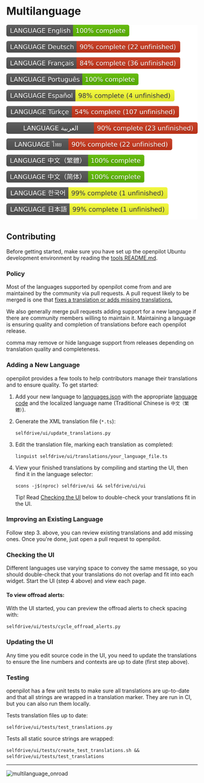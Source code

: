 # Multilanguage

[![languages](https://raw.githubusercontent.com/commaai/openpilot/badges/translation_badge.svg)](#)

## Contributing

Before getting started, make sure you have set up the openpilot Ubuntu development environment by reading the [tools README.md](/tools/README.md).

### Policy

Most of the languages supported by openpilot come from and are maintained by the community via pull requests. A pull request likely to be merged is one that [fixes a translation or adds missing translations.](https://github.com/commaai/openpilot/blob/master/selfdrive/ui/translations/README.md#improving-an-existing-language)

We also generally merge pull requests adding support for a new language if there are community members willing to maintain it. Maintaining a language is ensuring quality and completion of translations before each openpilot release.

comma may remove or hide language support from releases depending on translation quality and completeness.

### Adding a New Language

openpilot provides a few tools to help contributors manage their translations and to ensure quality. To get started:

1. Add your new language to [languages.json](/selfdrive/ui/translations/languages.json) with the appropriate [language code](https://en.wikipedia.org/wiki/List_of_ISO_639-1_codes) and the localized language name (Traditional Chinese is `中文（繁體）`).
2. Generate the XML translation file (`*.ts`):
   ```shell
   selfdrive/ui/update_translations.py
   ```
3. Edit the translation file, marking each translation as completed:
   ```shell
   linguist selfdrive/ui/translations/your_language_file.ts
   ```
4. View your finished translations by compiling and starting the UI, then find it in the language selector:
   ```shell
   scons -j$(nproc) selfdrive/ui && selfdrive/ui/ui
   ```

   Tip! Read [Checking the UI](#checking-the-ui) below to double-check your translations fit in the UI.

### Improving an Existing Language

Follow step 3. above, you can review existing translations and add missing ones. Once you're done, just open a pull request to openpilot.

### Checking the UI
Different languages use varying space to convey the same message, so you should double-check that your translations do not overlap and fit into each widget. Start the UI (step 4 above) and view each page.

#### To view offroad alerts:

With the UI started, you can preview the offroad alerts to check spacing with:
```shell
selfdrive/ui/tests/cycle_offroad_alerts.py
```

### Updating the UI

Any time you edit source code in the UI, you need to update the translations to ensure the line numbers and contexts are up to date (first step above).

### Testing

openpilot has a few unit tests to make sure all translations are up-to-date and that all strings are wrapped in a translation marker. They are run in CI, but you can also run them locally.

Tests translation files up to date:

```shell
selfdrive/ui/tests/test_translations.py
```

Tests all static source strings are wrapped:

```shell
selfdrive/ui/tests/create_test_translations.sh && selfdrive/ui/tests/test_translations
```

---
![multilanguage_onroad](https://user-images.githubusercontent.com/25857203/178912800-2c798af8-78e3-498e-9e19-35906e0bafff.png)

